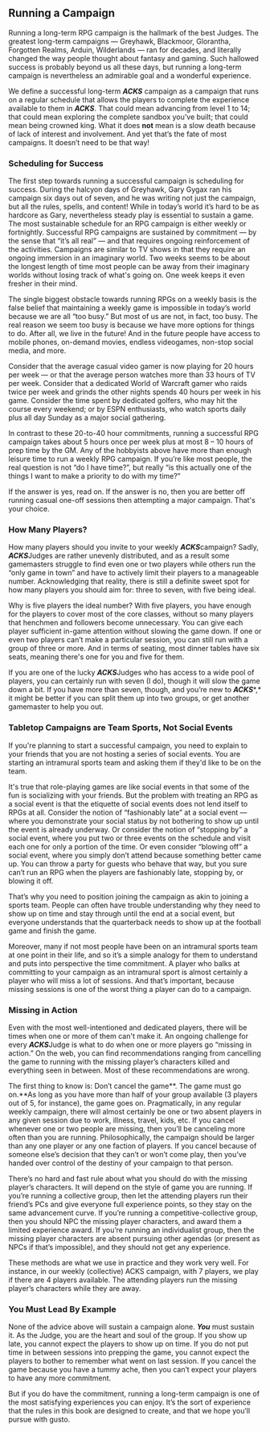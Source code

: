 ## Running a Campaign

Running a long-term RPG campaign is the hallmark of the best Judges. The greatest long-term campaigns — Greyhawk, Blackmoor, Glorantha, Forgotten Realms, Arduin, Wilderlands — ran for decades, and literally changed the way people thought about fantasy and gaming. Such hallowed success is probably beyond us all these days, but running a long-term campaign is nevertheless an admirable goal and a wonderful experience.

We define a successful long-term ***ACKS*** campaign as a campaign that runs on a regular schedule that allows the players to complete the experience available to them in ***ACKS***. That could mean advancing from level 1 to 14; that could mean exploring the complete sandbox you’ve built; that could mean being crowned king. What it does **not** mean is a slow death because of lack of interest and involvement. And yet that’s the fate of most campaigns. It doesn’t need to be that way!

### **Scheduling for Success**

The first step towards running a successful campaign is scheduling for success. During the halcyon days of Greyhawk, Gary Gygax ran his campaign six days out of seven, and he was writing not just the campaign, but all the rules, spells, and content! While in today’s world it’s hard to be as hardcore as Gary, nevertheless steady play is essential to sustain a game. The most sustainable schedule for an RPG campaign is either weekly or fortnightly. Successful RPG campaigns are sustained by commitment — by the sense that “it’s all real” — and that requires ongoing reinforcement of the activities. Campaigns are similar to TV shows in that they require an ongoing immersion in an imaginary world. Two weeks seems to be about the longest length of time most people can be away from their imaginary worlds without losing track of what's going on. One week keeps it even fresher in their mind.

The single biggest obstacle towards running RPGs on a weekly basis is the false belief that maintaining a weekly game is impossible in today’s world because we are all “too busy.” But most of us are not, in fact, too busy. The real reason we seem too busy is because we have more options for things to do. After all, we live in the future! And in the future people have access to mobile phones, on-demand movies, endless videogames, non-stop social media, and more.

Consider that the average casual video gamer is now playing for 20 hours per week — or that the average person watches more than 33 hours of TV per week. Consider that a dedicated World of Warcraft gamer who raids twice per week and grinds the other nights spends 40 hours per week in his game. Consider the time spent by dedicated golfers, who may hit the course every weekend; or by ESPN enthusiasts, who watch sports daily plus all day Sunday as a major social gathering.

In contrast to these 20-to-40 hour commitments, running a successful RPG campaign takes about 5 hours once per week plus at most 8 – 10 hours of prep time by the GM. Any of the hobbyists above have more than enough leisure time to run a weekly RPG campaign. If you’re like most people, the real question is not “do I have time?”, but really “is this actually one of the things I want to make a priority to do with my time?”

If the answer is yes, read on. If the answer is no, then you are better off running casual one-off sessions then attempting a major campaign. That's your choice.

### **How Many Players?**

How many players should you invite to your weekly ***ACKS***campaign? Sadly, ***ACKS***Judges are rather unevenly distributed, and as a result some gamemasters struggle to find even one or two players while others run the “only game in town” and have to actively limit their players to a manageable number. Acknowledging that reality, there is still a definite sweet spot for how many players you should aim for: three to seven, with five being ideal.

Why is five players the ideal number? With five players, you have enough for the players to cover most of the core classes, without so many players that henchmen and followers become unnecessary. You can give each player sufficient in-game attention without slowing the game down. If one or even two players can’t make a particular session, you can still run with a group of three or more. And in terms of seating, most dinner tables have six seats, meaning there's one for you and five for them.

If you are one of the lucky ***ACKS***Judges who has access to a wide pool of players, you can certainly run with seven (I do), though it will slow the game down a bit. If you have more than seven, though, and you’re new to ***ACKS****,* it might be better if you can split them up into two groups, or get another gamemaster to help you out.

### **Tabletop Campaigns are Team Sports, Not Social Events**

If you're planning to start a successful campaign, you need to explain to your friends that you are not hosting a series of social events. You are starting an intramural sports team and asking them if they'd like to be on the team.

It's true that role-playing games are like social events in that some of the fun is socializing with your friends. But the problem with treating an RPG as a social event is that the etiquette of social events does not lend itself to RPGs at all. Consider the notion of “fashionably late” at a social event — where you demonstrate your social status by not bothering to show up until the event is already underway. Or consider the notion of “stopping by” a social event, where you put two or three events on the schedule and visit each one for only a portion of the time. Or even consider “blowing off” a social event, where you simply don’t attend because something better came up. You can throw a party for guests who behave that way, but you sure can’t run an RPG when the players are fashionably late, stopping by, or blowing it off.

That’s why you need to position joining the campaign as akin to joining a sports team. People can often have trouble understanding why they need to show up on time and stay through until the end at a social event, but everyone understands that the quarterback needs to show up at the football game and finish the game.

Moreover, many if not most people have been on an intramural sports team at one point in their life, and so it’s a simple analogy for them to understand and puts into perspective the time commitment. A player who balks at committing to your campaign as an intramural sport is almost certainly a player who will miss a lot of sessions. And that’s important, because missing sessions is one of the worst thing a player can do to a campaign.

### **Missing in Action**

Even with the most well-intentioned and dedicated players, there will be times when one or more of them can't make it. An ongoing challenge for every ***ACKS***Judge is what to do when one or more players go “missing in action.” On the web, you can find recommendations ranging from cancelling the game to running with the missing player’s characters killed and everything seen in between. Most of these recommendations are wrong.

The first thing to know is: Don’t cancel the game**. The game must go on.**As long as you have more than half of your group available (3 players out of 5, for instance), the game goes on. Pragmatically, in any regular weekly campaign, there will almost certainly be one or two absent players in any given session due to work, illness, travel, kids, etc. If you cancel whenever one or two people are missing, then you’ll be canceling more often than you are running. Philosophically, the campaign should be larger than any one player or any one faction of players. If you cancel because of someone else’s decision that they can’t or won’t come play, then you’ve handed over control of the destiny of your campaign to that person.

There’s no hard and fast rule about what you should do with the missing player’s characters. It will depend on the style of game you are running. If you’re running a collective group, then let the attending players run their friend’s PCs and give everyone full experience points, so they stay on the same advancement curve. If you’re running a competitive-collective group, then you should NPC the missing player characters, and award them a limited experience award. If you’re running an individualist group, then the missing player characters are absent pursuing other agendas (or present as NPCs if that’s impossible), and they should not get any experience.

These methods are what we use in practice and they work very well. For instance, in our weekly (collective) ACKS campaign, with 7 players, we play if there are 4 players available. The attending players run the missing player’s characters while they are away.

### **You Must Lead By Example**

None of the advice above will sustain a campaign alone. ***You*** must sustain it. As the Judge, you are the heart and soul of the group. If you show up late, you cannot expect the players to show up on time. If you do not put time in between sessions into prepping the game, you cannot expect the players to bother to remember what went on last session. If you cancel the game because you have a tummy ache, then you can’t expect your players to have any more commitment.

But if you do have the commitment, running a long-term campaign is one of the most satisfying experiences you can enjoy. It’s the sort of experience that the rules in this book are designed to create, and that we hope you’ll pursue with gusto.
